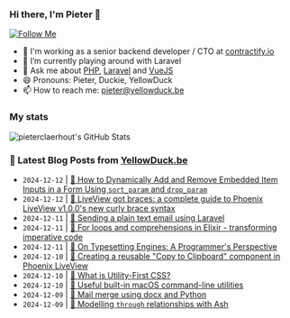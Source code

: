 ### Hi there, I'm Pieter 👋  
[![Follow Me](https://img.shields.io/github/followers/pieterclaerhout?label=Follow&style=social)](https://github.com/pieterclaerhout)

- 🏢 I'm working as a senior backend developer / CTO at [contractify.io](https://contractify.io)
- 🌱 I’m currently playing around with Laravel
- 💬 Ask me about [PHP](https://php.net), [Laravel](http://laravel.com) and [VueJS](https://vuejs.org)
- 😄 Pronouns: Pieter, Duckie, YellowDuck
- 📫 How to reach me: pieter@yellowduck.be

### My stats

![pieterclaerhout's GitHub Stats](https://github-readme-stats.vercel.app/api?username=pieterclaerhout&show_icons=true&count_private=true&line_height=40)

### 📩 Latest Blog Posts from [YellowDuck.be](https://www.yellowduck.be/)
<!-- BLOG-POST-LIST:START -->
- `2024-12-12` | [🔗 How to Dynamically Add and Remove Embedded Item Inputs in a Form Using `sort_param` and `drop_param`](https://www.yellowduck.be/posts/how-to-dynamically-add-and-remove-embedded-item-inputs-in-a-form-using-sort-param-and-drop-param)  
- `2024-12-12` | [🔗 LiveView got braces: a complete guide to Phoenix LiveView v1.0.0&#39;s new curly brace syntax](https://www.yellowduck.be/posts/liveview-got-braces-a-complete-guide-to-phoenix-liveview-v1-0-0s-new-curly-brace-syntax)  
- `2024-12-11` | [🐥 Sending a plain text email using Laravel](https://www.yellowduck.be/posts/sending-a-plain-text-email-using-laravel)  
- `2024-12-11` | [🔗 For loops and comprehensions in Elixir - transforming imperative code](https://www.yellowduck.be/posts/for-loops-and-comprehensions-in-elixir-transforming-imperative-code)  
- `2024-12-11` | [🔗 On Typesetting Engines: A Programmer&#39;s Perspective](https://www.yellowduck.be/posts/on-typesetting-engines-a-programmers-perspective)  
- `2024-12-10` | [🐥 Creating a reusable &quot;Copy to Clipboard&quot; component in Phoenix LiveView](https://www.yellowduck.be/posts/creating-a-reusable-copy-to-clipboard-component-in-phoenix-liveview)  
- `2024-12-10` | [🔗 What is Utility-First CSS?](https://www.yellowduck.be/posts/what-is-utility-first-css)  
- `2024-12-10` | [🔗 Useful built-in macOS command-line utilities](https://www.yellowduck.be/posts/useful-built-in-macos-command-line-utilities)  
- `2024-12-09` | [🐥 Mail merge using docx and Python](https://www.yellowduck.be/posts/mail-merge-using-docx-and-python)  
- `2024-12-09` | [🔗 Modelling `through` relationships with Ash](https://www.yellowduck.be/posts/modelling-through-relationships-with-ash)  

<!-- BLOG-POST-LIST:END -->
